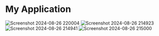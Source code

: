 # My Application

![Screenshot 2024-08-26 220004](https://github.com/user-attachments/assets/8ce86013-2b63-4d90-a49a-de219aafb863)
![Screenshot 2024-08-26 214923](https://github.com/user-attachments/assets/f13cc87f-1a3c-4381-8f01-6b7b608b576f)
![Screenshot 2024-08-26 214941](https://github.com/user-attachments/assets/2d0d4ae2-b396-460d-97d9-5a87a543b264)
![Screenshot 2024-08-26 215000](https://github.com/user-attachments/assets/3b43e547-c72f-47fc-bcbd-1ed7517a34e3)
